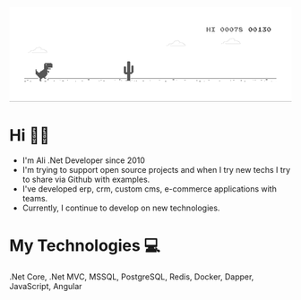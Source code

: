 ![](https://raw.githubusercontent.com/alimertcakar/alimertcakar/master/dino.gif)


# Hi 🙋‍♂️

- I'm Ali .Net Developer since 2010
- I'm trying to support open source projects and when I try new techs I try to share via Github with examples.
- I've developed erp, crm, custom cms, e-commerce applications with teams.
- Currently, I continue to develop on new technologies.


# My Technologies 💻
.Net Core, .Net MVC, MSSQL, PostgreSQL, Redis, Docker, Dapper, JavaScript, Angular









